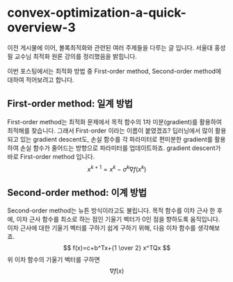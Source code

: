 # convex-optimization-a-quick-overview-3
이전 게시물에 이어, 볼록최적화와 관련된 여러 주제들을 다루는 글 입니다. 서울대 홍성필 교수님 최적화 원론 강의를 정리했음을 밝힙니다.

이번 포스팅에서는 최적화 방법 중 First-order method, Second-order method에 대하여 적어보려고 합니다.
## First-order method: 일계 방법
First-order method는 최적화 문제에서 목적 함수의 1차 미분(gradient)를 활용하여 최적해를 찾습니다. 그래서 First-order 이라는 이름이 붙였겠죠? 딥러닝에서 많이 활용되고 있는 gradient descent도, 손실 함수를 각 파라미터로 편미분한 gradient를 활용하여 손실 함수가 줄어드는 방향으로 파라미터를 업데이트하죠.  gradient descent가 바로 First-order method 입니다.
$$
x^{k+1}=x^{k}-\sigma^{k}{\nabla f(x^k)}
$$
## Second-order method: 이계 방법
Second-order method는 뉴튼 방식이라고도 불립니다. 목적 함수를 이차 근사 한 후에, 이차 근사 함수를 최소로 하는 점인 기울기 벡터가 0인 점을 향하도록 움직입니다.
이차 근사에 대한 기울기 벡터를 구하기 쉽게 구하기 위해, 다음 이차 함수를 생각해보죠.
$$
f(x)=c+b^Tx+{1 \over 2} x^TQx
$$
위 이차 함수의 기울기 벡터를 구하면
$$
\nabla f(x)
$$

<!--stackedit_data:
eyJoaXN0b3J5IjpbLTUyMzE2MjkzNCwtNjg4MjUxMjk2LDk3MT
M5MzAxOCwzMTEyNTk4MzMsMjAxMzYwNjkwMyw5NzM3Njk3MDZd
fQ==
-->